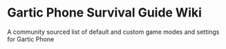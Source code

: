 # Gartic Phone Survival Guide Wiki
A community sourced list of default and custom game modes and settings for Gartic Phone
